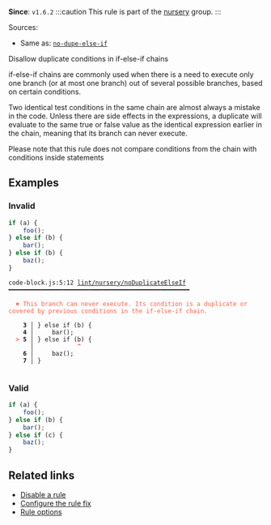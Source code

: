 **Since**: `v1.6.2`
:::caution
This rule is part of the [nursery](/linter/rules/#nursery) group.
:::

Sources: 
- Same as: <a href="https://eslint.org/docs/latest/rules/no-dupe-else-if" target="_blank"><code>no-dupe-else-if</code></a>

Disallow duplicate conditions in if-else-if chains

if-else-if chains are commonly used when there is a need to execute only one branch
(or at most one branch) out of several possible branches, based on certain conditions.

Two identical test conditions in the same chain are almost always a mistake in the code.
Unless there are side effects in the expressions,
a duplicate will evaluate to the same true or false value as the identical expression earlier in the chain,
meaning that its branch can never execute.

Please note that this rule does not compare conditions from the chain with conditions inside statements

## Examples

### Invalid

```js
if (a) {
    foo();
} else if (b) {
    bar();
} else if (b) {
    baz();
}
```

<pre class="language-text"><code class="language-text">code-block.js:5:12 <a href="https://biomejs.dev/linter/rules/no-duplicate-else-if">lint/nursery/noDuplicateElseIf</a> ━━━━━━━━━━━━━━━━━━━━━━━━━━━━━━━━━━━━━━━━━━━━━━━━━━

<strong><span style="color: Tomato;">  </span></strong><strong><span style="color: Tomato;">✖</span></strong> <span style="color: Tomato;">This branch can never execute. Its condition is a duplicate or covered by previous conditions in the if-else-if chain.</span>
  
    <strong>3 │ </strong>} else if (b) {
    <strong>4 │ </strong>    bar();
<strong><span style="color: Tomato;">  </span></strong><strong><span style="color: Tomato;">&gt;</span></strong> <strong>5 │ </strong>} else if (b) {
   <strong>   │ </strong>           <strong><span style="color: Tomato;">^</span></strong>
    <strong>6 │ </strong>    baz();
    <strong>7 │ </strong>}
  
</code></pre>

### Valid

```js
if (a) {
    foo();
} else if (b) {
    bar();
} else if (c) {
    baz();
}
```

## Related links

- [Disable a rule](/linter/#disable-a-lint-rule)
- [Configure the rule fix](/linter#configure-the-rule-fix)
- [Rule options](/linter/#rule-options)
